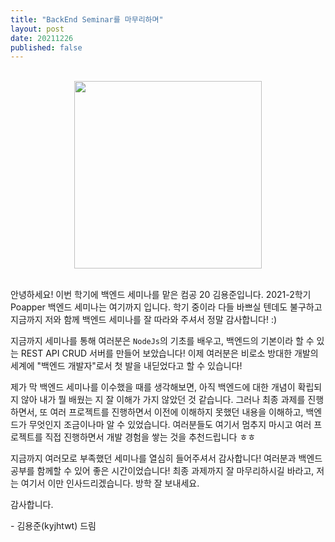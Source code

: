 ```yaml
---
title: "BackEnd Seminar를 마무리하며"
layout: post
date: 20211226
published: false
---
```


<br>

<div style="text-align: center;">
  <img src="https://t1.daumcdn.net/news/202105/25/ppss/20210525055344245xdkc.jpg" height = 300>
</div>

<br>

안녕하세요! 이번 학기에 백엔드 세미나를 맡은 컴공 20 김용준입니다. 2021-2학기 Poapper 백엔드 세미나는 여기까지 입니다. 학기 중이라 다들 바쁘실 텐데도 불구하고 지금까지 저와 함께 백엔드 세미나를 잘 따라와 주셔서 정말 감사합니다! :)

지금까지 세미나를 통해 여러분은 `NodeJs`의 기초를 배우고, 백엔드의 기본이라 할 수 있는 REST API CRUD 서버를 만들어 보았습니다! 이제 여러분은 비로소 방대한 개발의 세계에 "백엔드 개발자"로서 첫 발을 내딛었다고 할 수 있습니다!

제가 막 백엔드 세미나를 이수했을 때를 생각해보면, 아직 백엔드에 대한 개념이 확립되지 않아 내가 뭘 배웠는 지 잘 이해가 가지 않았던 것 같습니다. 그러나 최종 과제를 진행하면서, 또 여러 프로젝트를 진행하면서 이전에 이해하지 못했던 내용을 이해하고, 백엔드가 무엇인지 조금이나마 알 수 있었습니다. 여러분들도 여기서 멈추지 마시고 여러 프로젝트를 직접 진행하면서 개발 경험을 쌓는 것을 추천드립니다 ㅎㅎ

지금까지 여러모로 부족했던 세미나를 열심히 들어주셔서 감사합니다! 여러분과 백엔드 공부를 함께할 수 있어 좋은 시간이었습니다! 최종 과제까지 잘 마무리하시길 바라고, 저는 여기서 이만 인사드리겠습니다. 방학 잘 보내세요.

감사합니다.

\- 김용준(kyjhtwt) 드림